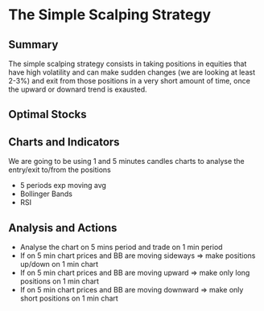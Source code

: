 # The Simple Scalping Strategy #

## Summary ##
The simple scalping strategy consists in taking positions in equities that have high volatility and can make sudden changes (we are looking at least 2-3%) and exit from those positions in a very short amount of time, once the upward or downard trend is exausted.

## Optimal Stocks ##

## Charts and Indicators ##
We are going to be using 1 and 5 minutes candles charts to analyse the entry/exit to/from the positions
- 5 periods exp moving avg
- Bollinger Bands
- RSI

## Analysis and Actions ##
- Analyse the chart on 5 mins period and trade on 1 min period
- If on 5 min chart prices and BB are moving sideways => make positions up/down on 1 min chart
- If on 5 min chart prices and BB are moving upward => make only long positions on 1 min chart
- If on 5 min chart prices and BB are moving downward => make only short positions on 1 min chart
